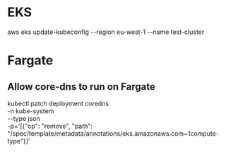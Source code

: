 # EKS

aws eks update-kubeconfig  --region eu-west-1  --name test-cluster

# Fargate

## Allow core-dns to run on Fargate

kubectl patch deployment coredns \
    -n kube-system \
    --type json \
    -p='[{"op": "remove", "path": "/spec/template/metadata/annotations/eks.amazonaws.com~1compute-type"}]'
